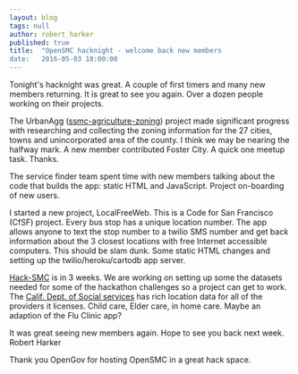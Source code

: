 ```yaml
---
layout: blog
tags: null
author: robert_harker
published: true
title:  "OpenSMC hacknight - welcome back new members
date:   2016-05-03 18:00:00
---
```


Tonight's hacknight was great.  A couple of first timers and many new members returning.  It is great to see you again.  Over a dozen people working on their projects.

The UrbanAgg \([ssmc-agriculture-zoning](https://github.com/opensmc/ssmc-agriculture-zoning)\) project made significant progress with researching and collecting the zoning information for the 27 cities, towns and unincorporated area of the county.  I think we may be nearing the halfway mark.  A new member contributed Foster City.  A quick one meetup task.  Thanks.

The service finder team spent time with new members talking about the code that builds the app: static HTML and JavaScript.  Project on-boarding of new users.

I started a new project, LocalFreeWeb.  This is a Code for San Francisco (CfSF) project.  Every bus stop has a unique location number.  The app allows anyone to text the stop number to a twilio SMS number and get back information about the 3 closest locations with free Internet accessible computers.  This should be slam dunk.  Some static HTML changes and setting up the twilio/heroku/cartodb app server.

[Hack-SMC](https:hack-smc.org) is in 3 weeks.  We are working on setting up some the datasets needed for some of the hackathon challenges so a project can get to work.  The [Calif. Dept. of Social services](https://secure.dss.ca.gov/CareFacilitySearch/Home/DownloadData) has rich location data for all of the providers it licenses.  Child care, Elder care, in home care.  Maybe an adaption of the Flu Clinic app?

It was great seeing new members again.  Hope to see you back next week.  
Robert Harker

Thank you OpenGov for hosting OpenSMC in a great hack space.
